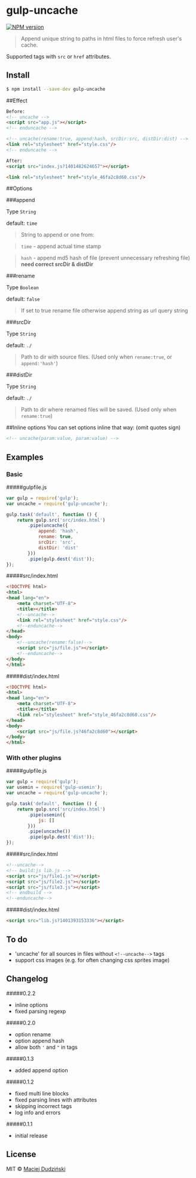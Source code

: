 # gulp-uncache
[![NPM version](https://d25lcipzij17d.cloudfront.net/badge.png?id=js&type=3d&v=0.2.0)](https://www.npmjs.org/package/gulp-uncache)


> Append unique string to paths in html files to force refresh user's cache.

Supported tags with `src` or `href` attributes.

## Install

```bash
$ npm install --save-dev gulp-uncache
```
##Effect
```html
Before:
<!-- uncache -->
<script src="app.js"></script>
<!-- enduncache -->

<!-- uncache(rename:true, append:hash, srcDir:src, distDir:dist) -->
<link rel="stylesheet" href="style.css"/>
<!-- enduncache -->

After:
<script src="index.js?1401482624657"></script>

<link rel="stylesheet" href="style_46fa2c8d60.css"/>
```

##Options

###append


Type `String`


default: `time`
> String to append or one from:


> `time` - append actual time stamp

> `hash` - append md5 hash of file (prevent unnecessary refreshing file) **need correct srcDir & distDir**


###rename


Type `Boolean`


default: `false`
> If set to true rename file otherwise append string as url query string


###srcDir


Type `String`


default: `./`
> Path to dir with source files. (Used only when `rename:true`, or `append:'hash'`)


###distDir


Type `String`


default: `./`
> Path to dir where renamed files will be saved. (Used only when `rename:true`)

##Inline options
You can set options inline that way: (omit quotes sign)
```html
<!-- uncache(param:value, param:value) -->
```

## Examples

### Basic
#####gulpfile.js
```javascript
var gulp = require('gulp');
var uncache = require('gulp-uncache');

gulp.task('default', function () {
	return gulp.src('src/index.html')
		.pipe(uncache({
            append: 'hash',
            rename: true,
            srcDir: 'src',
            distDir: 'dist'
		}))
		.pipe(gulp.dest('dist'));
});
```
#####src/index.html
```html
<!DOCTYPE html>
<html>
<head lang="en">
    <meta charset="UTF-8">
    <title></title>
    <!--uncache-->
    <link rel="stylesheet" href="style.css"/>
    <!--enduncache-->
</head>
<body>
    <!--uncache(rename:false)-->
    <script src="js/file.js"></script>
    <!--enduncache-->
</body>
</html>
```
#####dist/index.html
```html
<!DOCTYPE html>
<html>
<head lang="en">
    <meta charset="UTF-8">
    <title></title>
    <link rel="stylesheet" href="style_46fa2c8d60.css"/>
</head>
<body>
    <script src="js/file.js?46fa2c8d60"></script>
</body>
</html>
```
### With other plugins
#####gulpfile.js
```javascript
var gulp = require('gulp');
var usemin = require('gulp-usemin');
var uncache = require('gulp-uncache');

gulp.task('default', function () {
    return gulp.src('src/index.html')
        .pipe(usemin({
            js: []
        }))
        .pipe(uncache())
        .pipe(gulp.dest('dist'));
});
```
#####src/index.html
```html
<!--uncache-->
<!-- build:js lib.js -->
<script src="js/file1.js"></script>
<script src="js/file2.js"></script>
<script src="js/file3.js"></script>
<!-- endbuild -->
<!--enduncache-->
```
#####dist/index.html
```html
<script src="lib.js?1401393153336"></script>
```


## To do
* 'uncache' for all sources in files without `<!--uncache-->` tags
* support css images (e.g. for often changing css sprites image)

## Changelog

#####0.2.2
- inline options
- fixed parsing regexp

#####0.2.0
- option rename 
- option append hash
- allow both `'` and `"` in tags

#####0.1.3
- added append option

#####0.1.2
- fixed multi line blocks
- fixed parsing lines with attributes
- skipping incorrect tags
- log info and errors

#####0.1.1
- initial release

## License

MIT © [Maciej Dudziński](https://github.com/elmccd)

